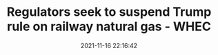 ---
"title": "Regulators seek to suspend Trump rule on railway natural gas - WHEC"
"date": "2021-11-16 22:16:42"
"feed_name": "GOOGLENEWSINDUSTRIAL"
"feed_website": "https://news.google.com/search?q=industrial%2Bincident&hl=en-US&gl=US&ceid=US:en"
"feed_rss": "https://news.google.com/rss/search?q=industrial%2Bincident&hl=en-US&gl=US&ceid=US:en"
"link": "https://www.whec.com/news/regulators-seek-to-suspend-trump-rule-on-railway-natural-gas/6303931/"
"source": "{'href': 'https://www.whec.com', 'title': 'WHEC'}"
"file": "_posts/2021-1-1-d86cb20548b9ecb5e97c7d1b8d1f93bcc30a0646.md"
"accident": "0"
"drilling": "1"
"dead": "0"
"injured": "0"
"arrested": "0"
"place": "unknown place"
"where": "unknown site"
"causes": "unknown"
"place_uri": "unknown place"
---